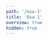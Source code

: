 ```yaml
---
path: '/osa-1'
title: 'Osa 1'
overview: true
hidden: true
---
```


<pages-in-this-section></pages-in-this-section>

<exercises-in-this-section></exercises-in-this-section>

